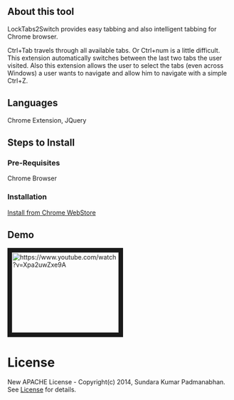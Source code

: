 ## About this tool ##

LockTabs2Switch provides easy tabbing and also intelligent tabbing for Chrome browser. 

Ctrl+Tab travels through all available tabs. Or Ctrl+num is a little difficult. This extension automatically switches between the last two tabs the user visited. Also this extension allows the user to select the tabs (even across Windows) a user wants to navigate and allow him to navigate with a simple Ctrl+Z.


## Languages ##

Chrome Extension, JQuery
     
## Steps to Install ##

### Pre-Requisites ###

Chrome Browser

### Installation ###
  
[Install from Chrome WebStore](https://chrome.google.com/webstore/detail/locktabs2switch/pllchchhoedgkdmhebopllldeendeoga)

## Demo ##

<a href="http://www.youtube.com/watch?feature=player_embedded&v=Xpa2uwZxe9A" target="_blank">
<img src="http://img.youtube.com/vi/Xpa2uwZxe9A/0.jpg" alt="https://www.youtube.com/watch?v=Xpa2uwZxe9A" width="240" height="180" border="10" /></a>

# License #
New APACHE License - Copyright(c) 2014, Sundara Kumar Padmanabhan. 
See [License](http://www.apache.org/licenses/LICENSE-2.0.html) for details.
